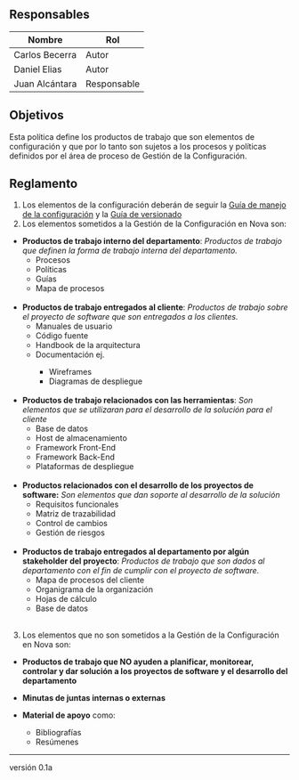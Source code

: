 ## Responsables
| Nombre    | Rol               | 
| --------- | ----------------- | 
| Carlos Becerra   | Autor           | 
| Daniel Elias   | Autor             | 
| Juan Alcántara | Responsable       |

## Objetivos
Esta política define los productos de trabajo que son elementos de configuración y que por lo tanto son sujetos a los procesos y políticas definidos por el área de proceso de Gestión de la Configuración.

## Reglamento
1. Los elementos de la configuración deberán de seguir la [Guía de manejo de la configuración](https://github.com/novaDepto/Nova/wiki/%5BGUI10%5D-Gu%C3%ADa-de-manejo-de-configuraci%C3%B3n) y la [Guía de versionado](https://github.com/novaDepto/Nova/wiki/Gu%C3%ADa-de-versionado)
2. Los elementos sometidos a la Gestión de la Configuración en Nova son:

* **Productos de trabajo interno del departamento**:
      *Productos de trabajo que definen la forma de trabajo interna del departamento.*
    <ul>
          <li>Procesos</li>
          <li>Políticas</li>
          <li>Guías</li>
          <li>Mapa de procesos</li>
     </ul>
     <br>
* **Productos de trabajo entregados al cliente**:
    *Productos de trabajo sobre el proyecto de software que son entregados a los clientes.*
     <ul>
          <li>Manuales de usuario</li>
          <li>Código fuente</li>
          <li>Handbook de la arquitectura</li>
          <li>Documentación ej.</li>
              <ul>
                  <li>Wireframes</li>
                  <li>Diagramas de despliegue</li>
              </ul>
      </ul>
      <br>
* **Productos de trabajo relacionados con las herramientas**:
_Son elementos que se utilizaran para el desarrollo de la solución para el cliente_
    <ul>
          <li>Base de datos</li>
          <li>Host de almacenamiento</li>
          <li>Framework Front-End</li>
          <li>Framework Back-End</li>
          <li>Plataformas de despliegue</li>
      </ul>
    <br>
* **Productos relacionados con el desarrollo de los proyectos de software:**
_Son elementos que dan soporte al desarrollo de la solución_
     <ul>
          <li>Requisitos funcionales</li>
          <li>Matriz de trazabilidad</li>
          <li>Control de cambios</li>
          <li>Gestión de riesgos</li>
      </ul>
    <br>
* **Productos de trabajo entregados al departamento por algún stakeholder del proyecto**:
    *Productos de trabajo que son dados al departamento con el fin de cumplir con el proyecto de software.*
     <ul>
          <li>Mapa de procesos del cliente</li>
          <li>Organigrama de la organización</li>
          <li>Hojas de cálculo</li>
          <li>Base de datos</li>
     </ul>
     <br>
3. Los elementos que no son sometidos a la Gestión de la Configuración en Nova son:

* **Productos de trabajo que NO ayuden a planificar, monitorear, controlar y dar solución a los proyectos de software y el desarrollo del departamento** 

* **Minutas de juntas internas o externas**

* **Material de apoyo** como:
     <ul>
          <li>Bibliografías</li>
          <li>Resúmenes</li>
     </ul>

***
versión 0.1a